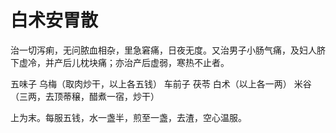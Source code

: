 # 白术安胃散



治一切泻痢，无问脓血相杂，里急窘痛，日夜无度。又治男子小肠气痛，及妇人脐下虚冷，并产后儿枕块痛；亦治产后虚弱，寒热不止者。

五味子 乌梅（取肉炒干，以上各五钱） 车前子 茯苓 白术（以上各一两） 米谷（三两，去顶蒂穣，醋煮一宿，炒干）

上为末。每服五钱，水一盏半，煎至一盏，去渣，空心温服。